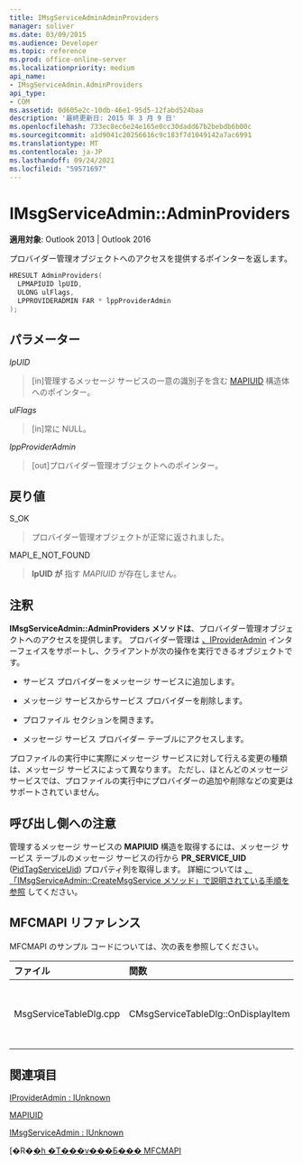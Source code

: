 ```yaml
---
title: IMsgServiceAdminAdminProviders
manager: soliver
ms.date: 03/09/2015
ms.audience: Developer
ms.topic: reference
ms.prod: office-online-server
ms.localizationpriority: medium
api_name:
- IMsgServiceAdmin.AdminProviders
api_type:
- COM
ms.assetid: 0d605e2c-10db-46e1-95d5-12fabd524baa
description: '最終更新日: 2015 年 3 月 9 日'
ms.openlocfilehash: 733ec8ec6e24e165e0cc30dadd67b2bebdb6b00c
ms.sourcegitcommit: a1d9041c20256616c9c183f7d1049142a7ac6991
ms.translationtype: MT
ms.contentlocale: ja-JP
ms.lasthandoff: 09/24/2021
ms.locfileid: "59571697"
---
```

# <a name="imsgserviceadminadminproviders"></a>IMsgServiceAdmin::AdminProviders

  
  
**適用対象**: Outlook 2013 | Outlook 2016 
  
プロバイダー管理オブジェクトへのアクセスを提供するポインターを返します。
  
```cpp
HRESULT AdminProviders(
  LPMAPIUID lpUID,
  ULONG ulFlags,
  LPPROVIDERADMIN FAR * lppProviderAdmin
);
```

## <a name="parameters"></a>パラメーター

 _lpUID_
  
> [in]管理するメッセージ サービスの一意の識別子を含む [MAPIUID](mapiuid.md) 構造体へのポインター。 
    
 _ulFlags_
  
> [in]常に NULL。 
    
 _lppProviderAdmin_
  
> [out]プロバイダー管理オブジェクトへのポインター。
    
## <a name="return-value"></a>戻り値

S_OK 
  
> プロバイダー管理オブジェクトが正常に返されました。
    
MAPI_E_NOT_FOUND 
  
> **lpUID が** 指す _MAPIUID_ が存在しません。 
    
## <a name="remarks"></a>注釈

**IMsgServiceAdmin::AdminProviders メソッドは**、プロバイダー管理オブジェクトへのアクセスを提供します。 プロバイダー管理は [、IProviderAdmin](iprovideradminiunknown.md) インターフェイスをサポートし、クライアントが次の操作を実行できるオブジェクトです。 
  
- サービス プロバイダーをメッセージ サービスに追加します。
    
- メッセージ サービスからサービス プロバイダーを削除します。
    
- プロファイル セクションを開きます。
    
- メッセージ サービス プロバイダー テーブルにアクセスします。
    
プロファイルの実行中に実際にメッセージ サービスに対して行える変更の種類は、メッセージ サービスによって異なります。 ただし、ほとんどのメッセージ サービスでは、プロファイルの実行中にプロバイダーの追加や削除などの変更はサポートされていません。
  
## <a name="notes-to-callers"></a>呼び出し側への注意

管理するメッセージ サービスの **MAPIUID** 構造を取得するには、メッセージ サービス テーブルのメッセージ サービスの行から **PR_SERVICE_UID** ([PidTagServiceUid](pidtagserviceuid-canonical-property.md)) プロパティ列を取得します。 詳細については [、「IMsgServiceAdmin::CreateMsgService メソッド」で説明されている手順を参照](imsgserviceadmin-createmsgservice.md) してください。 
  
## <a name="mfcmapi-reference"></a>MFCMAPI リファレンス

MFCMAPI のサンプル コードについては、次の表を参照してください。
  
|**ファイル**|**関数**|**コメント**|
|:-----|:-----|:-----|
|MsgServiceTableDlg.cpp  <br/> |CMsgServiceTableDlg::OnDisplayItem  <br/> |MFCMAPI は **、IMsgServiceAdmin::AdminProviders** メソッドを使用して、サービスのプロバイダー管理オブジェクトを開きます。  <br/> |
   
## <a name="see-also"></a>関連項目



[IProviderAdmin : IUnknown](iprovideradminiunknown.md)
  
[MAPIUID](mapiuid.md)
  
[IMsgServiceAdmin : IUnknown](imsgserviceadminiunknown.md)


[�R�[�h �T���v���Ƃ��� MFCMAPI](mfcmapi-as-a-code-sample.md)

